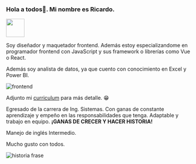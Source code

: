 ### Hola a todos🥳. Mi nombre es Ricardo.

<a href="https://www.linkedin.com/in/ricardo-alfonso-549062192/"><img src="https://opem.b-cdn.net/wp-content/uploads/2016/02/linkedin5-150x150.png" width="50px" height="50px"></a>

Soy diseñador y maquetador frontend. Además estoy especializandome en programador frontend con JavaScript y sus framework o librerías como Vue o React.

Además soy analista de datos, ya que cuento con conocimiento en Excel y Power BI.

![frontend](https://user-images.githubusercontent.com/68082868/217403690-c5683e35-87ce-4bbf-ade5-bda2a3a7c2cd.png)

Adjunto mi <a href="https://drive.google.com/file/d/1uKukfSqFItM8ENT2vfab68s6kJd9TB2w/view?usp=sharing">curriculum</a> para más detalle. 😁


Egresado de la carrera de Ing. Sistemas. Con ganas de constante aprendizaje y empeño en las responsabilidades que tenga.  Adaptable y trabajo en equipo. <strong>¡GANAS DE CRECER Y HACER HISTORIA!</strong>

Manejo de inglés Intermedio.

Mucho gusto con todos.

![historia frase](https://user-images.githubusercontent.com/68082868/217404100-07efca84-c8e2-4fea-af8e-42a2fc8f544d.jpg)

